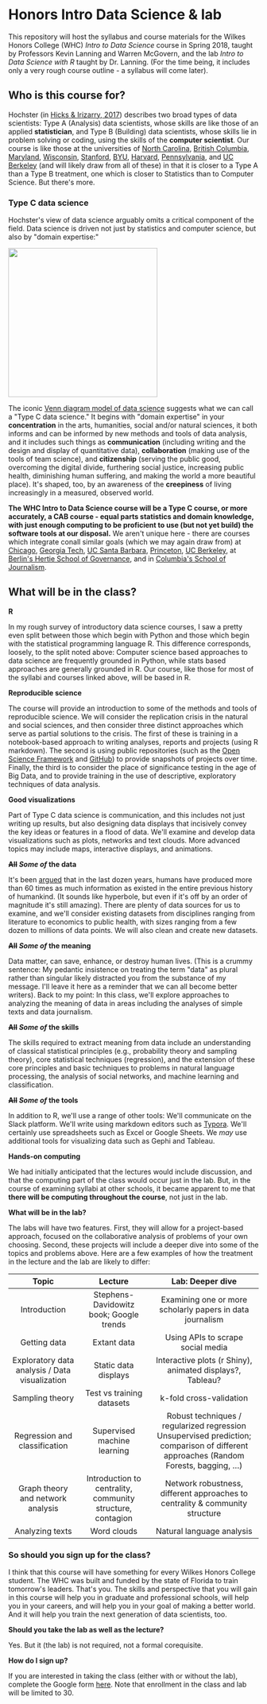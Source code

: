 # Honors Intro Data Science & lab
This repository will host the syllabus and course materials for the Wilkes Honors College (WHC) *Intro to Data Science* course in Spring 2018, taught by Professors Kevin Lanning and Warren McGovern, and the lab *Intro to Data Science with R* taught by Dr. Lanning. (For the time being, it includes only a very rough course outline - a syllabus will come later).

## Who is this course for?
Hochster (in [Hicks & Irizarry, 2017](https://arxiv.org/ftp/arxiv/papers/1612/1612.07140.pdf)) describes two broad types of data scientists: Type A (Analysis) data scientists, whose skills are like those of an applied **statistician**, and Type B (Building) data scientists, whose skills lie in problem solving or coding, using the skills of the **computer scientist**.  Our course is like those at the universities of [North Carolina](https://idc9.github.io/stor390/), [British Columbia](https://github.com/STAT545-UBC/STAT545-UBC.github.io), [Maryland](http://www.hcbravo.org/IntroDataSci/calendar/), [Wisconsin](http://pages.stat.wisc.edu/~yandell/R_for_data_sciences/syllabus.html), [Stanford](https://github.com/dcl-2017-04/curriculum), [BYU](https://byuistats.github.io/M335/syllabus.html), [Harvard](http://datasciencelabs.github.io/), [Pennsylvania](https://github.com/MUSA-620-Spring-2017/Course-Materials), and [UC Berkeley](https://github.com/FAUDataScience/stat259) (and will likely draw from all of these) in that it is closer to a Type A than a Type B treatment, one which is closer to Statistics than to Computer Science. But there's more.

### Type C data science

Hochster's view of data science arguably omits a critical component of the field.  Data science is driven not just by statistics and computer science, but also by "domain expertise:"

<img src = "https://4.bp.blogspot.com/-0cbXveb1J_0/V-FtjJZ4rqI/AAAAAAAAMHM/bS32Pio2a1IFOyp5T86S0jiyB-3KAN1iwCEw/s1600/download%2B%25281%2529.png" width = "300px" />

The iconic [Venn diagram model of data science](https://www.google.com/search?q=venn+diagram+model+of+data+science&newwindow=1&safe=active&rlz=1C1CHBF_enUS762US763&tbm=isch&tbo=u&source=univ&sa=X&ved=0ahUKEwiM_abBtY7XAhXDQCYKHdgyB58QsAQIOg&biw=1378) suggests what we can call a "Type C data science." It begins with "domain expertise" in your **concentration** in the arts, humanities, social and/or natural sciences, it both informs and can be informed by new methods and tools of data analysis, and it includes such things as **communication** (including writing and the design and display of quantitative data), **collaboration** (making use of the tools of team science), and **citizenship** (serving the public good, overcoming the digital divide, furthering social justice, increasing public health, diminishing human suffering, and making the world a more beautiful place).  It's shaped, too, by an awareness of the **creepiness** of living increasingly in a measured, observed world.

**The WHC Intro to Data Science course will be a Type C course, or more accurately, a CAB course - equal parts statistics and domain knowledge, with just enough computing to be proficient to use (but not yet build) the software tools at our disposal.**  We aren't unique here - there are courses which integrate conall similar goals (which we may again draw from) at [Chicago](https://github.com/UC-MACSS/persp-analysis), [Georgia Tech](https://github.com/jacobeisenstein/gt-css-class), [UC Santa Barbara](https://github.com/raviolli77/dataScience-UCSBProjectGroup-Syllabus), [Princeton](http://www.princeton.edu/~mjs3/soc596_f2016/), [UC Berkeley](https://github.com/rochelleterman/PS239T), at [Berlin's Hertie School of Governance](https://github.com/HertieDataScience/SyllabusAndLectures), and in [Columbia's School of Journalism](https://github.com/tommeagher/data1-fall2015).

## What will be in the class?

**R**

In my rough survey of introductory data science courses, I saw a pretty even split between those which begin with Python and those which begin with the statistical programming language R. This difference corresponds, loosely, to the split noted above: Computer science based approaches to data science are frequently grounded in Python, while stats based approaches are generally grounded in R. Our course, like those for most of the syllabi and courses linked above, will be based in R.

**Reproducible science**

The course will provide an introduction to some of the methods and tools of reproducible science. We will consider the replication crisis in the natural and social sciences, and then consider three distinct approaches which serve as partial solutions to the crisis.  The first of these is training in a notebook-based approach to writing analyses, reports and projects (using R markdown). The second is using public repositories (such as the [Open Science Framework](https://osf.io/) and [GitHub](https://github.com/)) to provide snapshots of projects over time. Finally, the third is to consider the place of significance testing in the age of Big Data, and to provide training in the use of descriptive, exploratory techniques of data analysis.

**Good visualizations**

Part of Type C data science is communication, and this includes not just writing up results, but also designing data displays that incisively convey the key ideas or features in a flood of data. We'll examine and develop data visualizations such as plots, networks and text clouds. More advanced topics may include maps, interactive displays, and animations.

**~~All~~ *Some of* the data**

It's been [argued](https://www.udemy.com/datascience/learn/v4/t/lecture/3473822?start=379) that in the last dozen years, humans have produced more than 60 times as much information as existed in the entire previous history of humankind. (It sounds like hyperbole, but even if it's off by an order of magnitude it's still amazing).  There are plenty of data sources for us to examine, and we'll consider existing datasets from disciplines ranging from literature to economics to public health, with sizes ranging from a few dozen to millions of data points.  We will also clean and create new datasets.

**~~All~~ *Some of* the meaning**

Data matter, can save, enhance, or destroy human lives. (This is a crummy sentence: My pedantic insistence on treating the term "data" as plural rather than singular likely distracted you from the substance of my message. I'll leave it here as a reminder that we can all become better writers). Back to my point: In this class, we'll explore approaches to analyzing the meaning of data in areas including the analyses of simple texts and data journalism.

**~~All~~ *Some of* the skills**

The skills required to extract meaning from data include an understanding of classical statistical principles (e.g., probability theory and sampling theory), core statistical techniques (regression), and the extension of these core principles and basic techniques to problems in natural language processing, the analysis of social networks, and machine learning and classification.

**~~All~~ *Some of* the tools**

In addition to R, we'll use a range of other tools: We'll communicate on the Slack platform. We'll write using markdown editors such as [Typora](https://typora.io/). We'll certainly use spreadsheets such as Excel or Google Sheets. We *may* use additional tools for visualizing data such as Gephi and Tableau. 

**Hands-on computing**

We had initially anticipated that the lectures would include discussion, and that the computing part of the class would occur just in the lab.  But, in the course of examining syllabi at other schools, it became apparent to me that **there will be computing throughout the course**, not just in the lab.

**What will be in the lab?**

The labs will have two features.  First, they will allow for a project-based approach, focused on the collaborative analysis of problems of your own choosing. Second, these projects will include a deeper dive into some of the topics and problems above.  Here are a few examples of how the treatment in the lecture and the lab are likely to differ:

|                  Topic                   |                 Lecture                  |             Lab: Deeper dive             |
| :--------------------------------------: | :--------------------------------------: | :--------------------------------------: |
|               Introduction               | Stephens-Davidowitz book; Google trends  | Examining one or more scholarly papers in data journalism |
|               Getting data               |               Extant data                |    Using APIs to scrape social media     |
| Exploratory data analysis / Data visualization |           Static data displays           | Interactive plots (r Shiny), animated  displays?, Tableau? |
|             Sampling theory              |        Test vs training datasets         |         k-fold cross-validation          |
|      Regression and classification       |       Supervised machine learning        | Robust techniques / regularized regression  Unsupervised prediction;  comparison  of different approaches (Random Forests, bagging, …) |
|    Graph theory and network analysis     | Introduction to centrality, community structure, contagion | Network robustness, different approaches to centrality & community structure |
|             Analyzing texts              |               Word clouds                |        Natural language analysis         |

### So should you sign up for the class?

I think that this course will have something for every Wilkes Honors College student. The WHC was built and funded by the state of Florida to train tomorrow's leaders. That's you. The skills and perspective that you will gain in this course will help you in graduate and professional schools, will help you in your careers, and will help you in your goal of making a better world. And it will help you train the next generation of data scientists, too.

**Should you take the lab as well as the lecture?**

Yes. But it (the lab) is not required, not a formal corequisite.

**How do I sign up?**

If you are interested in taking the class (either with or without the lab), complete the Google form [here](https://goo.gl/forms/kXGAOTShcOLPwjPH2). Note that enrollment in the class and lab will be limited to 30.
